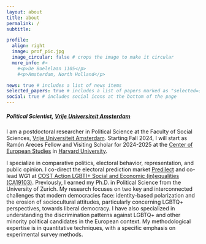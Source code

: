 ```yaml
---
layout: about
title: about
permalink: /
subtitle:

profile:
  align: right
  image: prof_pic.jpg
  image_circular: false # crops the image to make it circular
  more_info: #>
    #<p>De Boelelaan 1105</p>
    #<p>Amsterdam, North Holland</p>

news: true # includes a list of news items
selected_papers: true # includes a list of papers marked as "selected={true}"
social: true # includes social icons at the bottom of the page
---
```


##### Political Scientist, [Vrije Universiteit Amsterdam](https://vu.nl/en)


I am a postdoctoral researcher in Political Science at the Faculty of Social Sciences, [Vrije Universiteit Amsterdam](https://vu.nl/en). Starting Fall 2024, I will start as Ramón Areces Fellow and Visiting Scholar for 2024-2025 at the [Center of European Studies](https://ces.fas.harvard.edu/) in [Harvard University](https://www.harvard.edu/).


I specialize in comparative politics, electoral behavior, representation, and public opinion. I co-direct the electoral prediction market [Predilect](http://predilect.org) and co-lead WG1 at [COST Action LGBTI+ Social and Economic (in)equalities (CA19103)](https://www.lgbtinequalities.eu/). Previously, I earned my Ph.D. in Political Science from the University of Zurich.
 My research focuses on two key and interconnected challenges that modern democracies face: identity-based polarization and the erosion of sociocultural attitudes, particularly concerning LGBTQ+ perspectives, towards liberal democracy. I have also specialized in understanding the discrimination patterns against LGBTQ+ and other minority political candidates in the European context. My methodological expertise is in quantitative techniques, with a specific emphasis on experimental survey methods.
